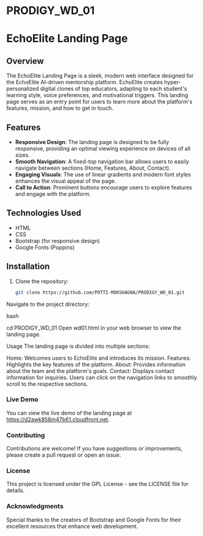 # PRODIGY_WD_01
# EchoElite Landing Page

## Overview

The EchoElite Landing Page is a sleek, modern web interface designed for the EchoElite AI-driven mentorship platform. EchoElite creates hyper-personalized digital clones of top educators, adapting to each student's learning style, voice preferences, and motivational triggers. This landing page serves as an entry point for users to learn more about the platform's features, mission, and how to get in touch.

## Features

- **Responsive Design**: The landing page is designed to be fully responsive, providing an optimal viewing experience on devices of all sizes.
- **Smooth Navigation**: A fixed-top navigation bar allows users to easily navigate between sections (Home, Features, About, Contact).
- **Engaging Visuals**: The use of linear gradients and modern font styles enhances the visual appeal of the page.
- **Call to Action**: Prominent buttons encourage users to explore features and engage with the platform.

## Technologies Used

- HTML
- CSS
- Bootstrap (for responsive design)
- Google Fonts (Poppins)

## Installation

1. Clone the repository:

   ```bash
   git clone https://github.com/POTTI-MOKSHAGNA/PRODIGY_WD_01.git
Navigate to the project directory:

bash

cd PRODIGY_WD_01
Open wd01.html in your web browser to view the landing page.

Usage
The landing page is divided into multiple sections:

Home: Welcomes users to EchoElite and introduces its mission.
Features: Highlights the key features of the platform.
About: Provides information about the team and the platform's goals.
Contact: Displays contact information for inquiries.
Users can click on the navigation links to smoothly scroll to the respective sections.

###   Live Demo
You can view the live demo of the landing page at https://d2awk858m47b61.cloudfront.net.

###   Contributing
Contributions are welcome! If you have suggestions or improvements, please create a pull request or open an issue.

###   License
This project is licensed under the GPL License - see the LICENSE file for details.

###   Acknowledgments
Special thanks to the creators of Bootstrap and Google Fonts for their excellent resources that enhance web development.
